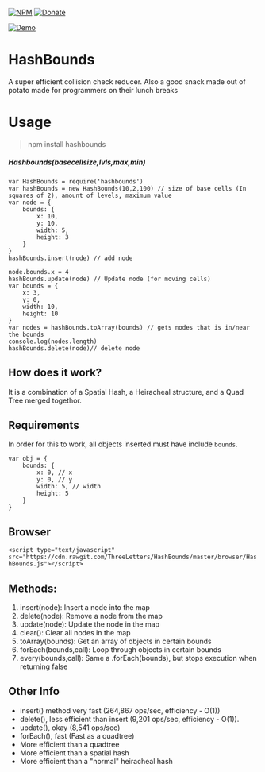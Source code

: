 
[![NPM](https://img.shields.io/badge/Module-Npm-blue.svg)](https://www.npmjs.com/package/hashbounds)
[![Donate](https://img.shields.io/badge/Donate-Paypal-brightgreen.svg)](https://paypal.me/andrews54757)

[![Demo](https://cloud.githubusercontent.com/assets/13282284/23081424/b7cd5f16-f522-11e6-8fe9-dfdde154340d.png)](https://threeletters.github.io/HashBounds/browser/visual/)

# HashBounds
A super efficient collision check reducer. Also a good snack made out of potato made for programmers on their lunch breaks

# Usage
> npm install hashbounds

##### Hashbounds(basecellsize,lvls,max,min)

```
var HashBounds = require('hashbounds')
var hashBounds = new HashBounds(10,2,100) // size of base cells (In squares of 2), amount of levels, maximum value
var node = {
    bounds: {
        x: 10,
        y: 10,
        width: 5,
        height: 3
    }
}
hashBounds.insert(node) // add node

node.bounds.x = 4
hashBounds.update(node) // Update node (for moving cells)
var bounds = {
    x: 3,
    y: 0,
    width: 10,
    height: 10
}
var nodes = hashBounds.toArray(bounds) // gets nodes that is in/near the bounds
console.log(nodes.length)
hashBounds.delete(node)// delete node
```


## How does it work?

It is a combination of a Spatial Hash, a Heiracheal structure, and a Quad Tree merged togethor.

## Requirements
In order for this to work, all objects inserted must have include `bounds`.

```
var obj = {
    bounds: {
        x: 0, // x
        y: 0, // y
        width: 5, // width
        height: 5
    }
}
```

## Browser

`<script type="text/javascript" src="https://cdn.rawgit.com/ThreeLetters/HashBounds/master/browser/HashBounds.js"></script>`

## Methods:

1. insert(node): Insert a node into the map
2. delete(node): Remove a node from the map
3. update(node): Update the node in the map
4. clear(): Clear all nodes in the map
5. toArray(bounds): Get an array of objects in certain bounds
6. forEach(bounds,call): Loop through objects in certain bounds
7. every(bounds,call): Same a .forEach(bounds), but stops execution when returning false

## Other Info

* insert() method very fast (264,867 ops/sec, efficiency - O(1))
* delete(), less efficient than insert (9,201 ops/sec, efficiency - O(1)).
* update(), okay (8,541 ops/sec)
* forEach(), fast (Fast as a quadtree)
* More efficient than a quadtree
* More efficient than a spatial hash
* More efficient than a "normal" heiracheal hash
